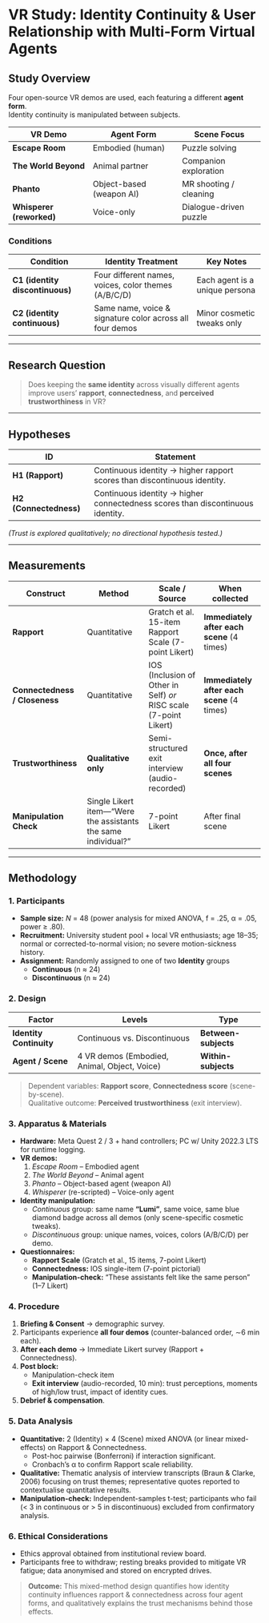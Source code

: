 # VR Study: Identity Continuity & User Relationship with Multi-Form Virtual Agents

## Study Overview  
Four open-source VR demos are used, each featuring a different **agent form**.  
Identity continuity is manipulated between subjects.

| VR Demo | Agent Form | Scene Focus |
|---------|------------|-------------|
| **Escape Room** | Embodied (human) | Puzzle solving |
| **The World Beyond** | Animal partner | Companion exploration |
| **Phanto** | Object-based (weapon AI) | MR shooting / cleaning |
| **Whisperer (reworked)** | Voice-only | Dialogue-driven puzzle |

### Conditions
| Condition | Identity Treatment | Key Notes |
|-----------|-------------------|-----------|
| **C1 (identity discontinuous)** | Four different names, voices, color themes (A/B/C/D) | Each agent is a unique persona |
| **C2 (identity continuous)** | Same name, voice & signature color across all four demos | Minor cosmetic tweaks only |

---

## Research Question  
> Does keeping the **same identity** across visually different agents improve users’ **rapport**, **connectedness**, and **perceived trustworthiness** in VR?

---

## Hypotheses
| ID | Statement |
|----|-----------|
| **H1 (Rapport)** | Continuous identity → higher rapport scores than discontinuous identity. |
| **H2 (Connectedness)** | Continuous identity → higher connectedness scores than discontinuous identity. |

*(Trust is explored qualitatively; no directional hypothesis tested.)*

---

## Measurements

| Construct | Method | Scale / Source | When collected |
|-----------|--------|----------------|----------------|
| **Rapport** | Quantitative | Gratch et al. 15-item Rapport Scale (7-point Likert) | **Immediately after each scene** (4 times) |
| **Connectedness / Closeness** | Quantitative | IOS (Inclusion of Other in Self) *or* RISC scale (7-point Likert) | **Immediately after each scene** (4 times) |
| **Trustworthiness** | **Qualitative only** | Semi-structured exit interview (audio-recorded) | **Once, after all four scenes** |
| **Manipulation Check** | Single Likert item—“Were the assistants the same individual?” | 7-point Likert | After final scene |

---

## Methodology

### 1. Participants  
- **Sample size:** *N* = 48 (power analysis for mixed ANOVA, f = .25, α = .05, power ≥ .80).  
- **Recruitment:** University student pool + local VR enthusiasts; age 18–35; normal or corrected-to-normal vision; no severe motion-sickness history.  
- **Assignment:** Randomly assigned to one of two **Identity** groups  
  - **Continuous** (n ≈ 24)  
  - **Discontinuous** (n ≈ 24)

### 2. Design  
| Factor | Levels | Type |
|--------|--------|------|
| **Identity Continuity** | Continuous vs. Discontinuous | **Between-subjects** |
| **Agent / Scene** | 4 VR demos (Embodied, Animal, Object, Voice) | **Within-subjects** |

> Dependent variables: **Rapport score**, **Connectedness score** (scene-by-scene).  
> Qualitative outcome: **Perceived trustworthiness** (exit interview).

### 3. Apparatus & Materials  
- **Hardware:** Meta Quest 2 / 3 + hand controllers; PC w/ Unity 2022.3 LTS for runtime logging.  
- **VR demos:**  
  1. *Escape Room* – Embodied agent  
  2. *The World Beyond* – Animal agent  
  3. *Phanto* – Object-based agent (weapon AI)  
  4. *Whisperer* (re-scripted) – Voice-only agent  
- **Identity manipulation:**  
  - *Continuous* group: same name **“Lumi”**, same voice, same blue diamond badge across all demos (only scene-specific cosmetic tweaks).  
  - *Discontinuous* group: unique names, voices, colors (A/B/C/D) per demo.  
- **Questionnaires:**  
  - **Rapport Scale** (Gratch et al., 15 items, 7-point Likert)  
  - **Connectedness:** IOS single-item (7-point pictorial)  
  - **Manipulation-check:** “These assistants felt like the same person” (1–7 Likert)

### 4. Procedure  
1. **Briefing & Consent** → demographic survey.  
2. Participants experience **all four demos** (counter-balanced order, ∼6 min each).  
3. **After each demo** → Immediate Likert survey (Rapport + Connectedness).  
4. **Post block:**  
   - Manipulation-check item  
   - **Exit interview** (audio-recorded, 10 min): trust perceptions, moments of high/low trust, impact of identity cues.  
5. **Debrief & compensation**.

### 5. Data Analysis  
- **Quantitative:** 2 (Identity) × 4 (Scene) mixed ANOVA (or linear mixed-effects) on Rapport & Connectedness.  
  - Post-hoc pairwise (Bonferroni) if interaction significant.  
  - Cronbach’s α to confirm Rapport scale reliability.  
- **Qualitative:** Thematic analysis of interview transcripts (Braun & Clarke, 2006) focusing on trust themes; representative quotes reported to contextualise quantitative results.  
- **Manipulation-check:** Independent-samples t-test; participants who fail (< 3 in continuous or > 5 in discontinuous) excluded from confirmatory analysis.

### 6. Ethical Considerations  
- Ethics approval obtained from institutional review board.  
- Participants free to withdraw; resting breaks provided to mitigate VR fatigue; data anonymised and stored on encrypted drives.

> **Outcome:** This mixed-method design quantifies how identity continuity influences rapport & connectedness across four agent forms, and qualitatively explains the trust mechanisms behind those effects.


